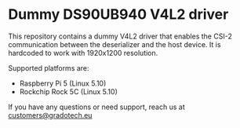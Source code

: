 # Dummy DS90UB940 V4L2 driver

This repository contains a dummy V4L2 driver that enables the CSI-2 communication between the deserializer and the host device. It is hardcoded to work with 1920x1200 resolution.

Supported platforms are:
- Raspberry Pi 5 (Linux 5.10)
- Rockchip Rock 5C (Linux 5.10)

If you have any questions or need support, reach us at customers@gradotech.eu
